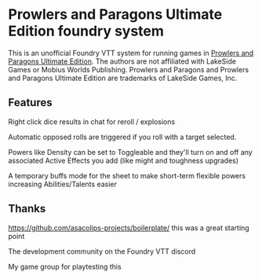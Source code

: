 # Prowlers and Paragons Ultimate Edition foundry system

This is an unofficial Foundry VTT system for running games in [Prowlers and Paragons Ultimate Edition](https://mobiusworldspublishing.com/products/prowlers-paragons-ultimate-edition/). The authors are not affiliated with LakeSide Games or Mobius Worlds Publishing. Prowlers and Paragons and Prowlers and Paragons Ultimate Edition are trademarks of LakeSide Games, Inc.

## Features

Right click dice results in chat for reroll / explosions

Automatic opposed rolls are triggered if you roll with a target selected.

Powers like Density can be set to Toggleable and they'll turn on and off any associated Active Effects you add (like might and toughness upgrades)

A temporary buffs mode for the sheet to make short-term flexible powers increasing Abilities/Talents easier

## Thanks

https://github.com/asacolips-projects/boilerplate/ this was a great starting point

The development community on the Foundry VTT discord

My game group for playtesting this
